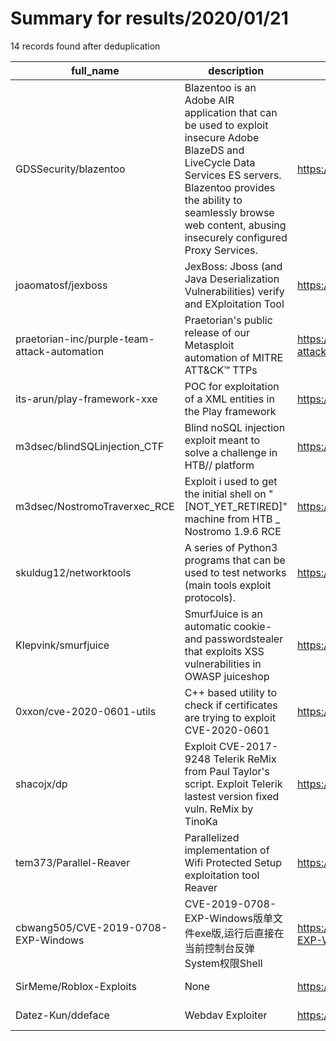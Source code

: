 
# Summary for results/2020/01/21
    
14 records found after deduplication

| full_name | description | html_url | matched_list | matched_count | pushed_at | size | stargazers_count | language | forks_count | vul_ids |
|----------------------------------------------|-------------------------------------------------------------------------------------------------------------------------------------------------------------------------------------------------------------------------------------------------|-----------------------------------------------------------------|----------------------------------|-----------------|---------------------------|--------|--------------------|------------|---------------|-------------------|
| GDSSecurity/blazentoo | Blazentoo is an Adobe AIR application that can be used to exploit insecure Adobe BlazeDS and LiveCycle Data Services ES servers. Blazentoo provides the ability to seamlessly browse web content, abusing insecurely configured Proxy Services. | https://github.com/GDSSecurity/blazentoo | ['exploit'] | 1 | 2020-01-21 17:21:13+00:00 | 2023 | 6 | | 6 | [] |
| joaomatosf/jexboss | JexBoss: Jboss (and Java Deserialization Vulnerabilities) verify and EXploitation Tool | https://github.com/joaomatosf/jexboss | ['exploit'] | 1 | 2020-01-21 13:29:54+00:00 | 4234 | 1927 | Python | 591 | [] |
| praetorian-inc/purple-team-attack-automation | Praetorian's public release of our Metasploit automation of MITRE ATT&CK™ TTPs | https://github.com/praetorian-inc/purple-team-attack-automation | ['metasploit module OR payload'] | 1 | 2020-01-21 20:48:17+00:00 | 402363 | 592 | Ruby | 110 | [] |
| its-arun/play-framework-xxe | POC for exploitation of a XML entities in the Play framework | https://github.com/its-arun/play-framework-xxe | ['exploit'] | 1 | 2020-01-21 05:20:45+00:00 | 3 | 1 | Python | 0 | [] |
| m3dsec/blindSQLinjection_CTF | Blind noSQL injection exploit meant to solve a challenge in HTB// platform | https://github.com/m3dsec/blindSQLinjection_CTF | ['exploit'] | 1 | 2020-01-21 17:04:39+00:00 | 6 | 3 | Python | 1 | [] |
| m3dsec/NostromoTraverxec_RCE | Exploit i used to get the initial shell on "[NOT_YET_RETIRED]" machine from HTB _ Nostromo 1.9.6 RCE | https://github.com/m3dsec/NostromoTraverxec_RCE | ['exploit', 'rce'] | 2 | 2020-01-21 17:14:31+00:00 | 3 | 0 | Python | 0 | [] |
| skuldug12/networktools | A series of Python3 programs that can be used to test networks (main tools exploit protocols). | https://github.com/skuldug12/networktools | ['exploit'] | 1 | 2020-01-21 12:25:43+00:00 | 53 | 0 | Python | 0 | [] |
| Klepvink/smurfjuice | SmurfJuice is an automatic cookie- and passwordstealer that exploits XSS vulnerabilities in OWASP juiceshop | https://github.com/Klepvink/smurfjuice | ['exploit'] | 1 | 2020-01-21 16:41:00+00:00 | 175 | 0 | Shell | 0 | [] |
| 0xxon/cve-2020-0601-utils | C++ based utility to check if certificates are trying to exploit CVE-2020-0601 | https://github.com/0xxon/cve-2020-0601-utils | ['cve-2', 'exploit'] | 2 | 2020-01-21 19:48:58+00:00 | 125 | 0 | C | 2 | ['CVE-2020-0601'] |
| shacojx/dp | Exploit CVE-2017-9248 Telerik ReMix from Paul Taylor's script. Exploit Telerik lastest version fixed vuln. ReMix by TinoKa | https://github.com/shacojx/dp | ['exploit'] | 1 | 2020-01-21 03:58:05+00:00 | 12 | 1 | Python | 1 | ['CVE-2017-9248'] |
| tem373/Parallel-Reaver | Parallelized implementation of Wifi Protected Setup exploitation tool Reaver | https://github.com/tem373/Parallel-Reaver | ['exploit'] | 1 | 2020-01-21 01:49:03+00:00 | 882 | 0 | C | 0 | [] |
| cbwang505/CVE-2019-0708-EXP-Windows | CVE-2019-0708-EXP-Windows版单文件exe版,运行后直接在当前控制台反弹System权限Shell | https://github.com/cbwang505/CVE-2019-0708-EXP-Windows | ['cve-2'] | 1 | 2020-01-21 03:15:41+00:00 | 264867 | 221 | C | 57 | ['CVE-2019-0708'] |
| SirMeme/Roblox-Exploits | None | https://github.com/SirMeme/Roblox-Exploits | ['exploit'] | 1 | 2020-01-21 15:45:54+00:00 | 2 | 0 | | 0 | [] |
| Datez-Kun/ddeface | Webdav Exploiter | https://github.com/Datez-Kun/ddeface | ['exploit'] | 1 | 2020-01-21 13:34:55+00:00 | 521 | 1 | | 1 | [] |

